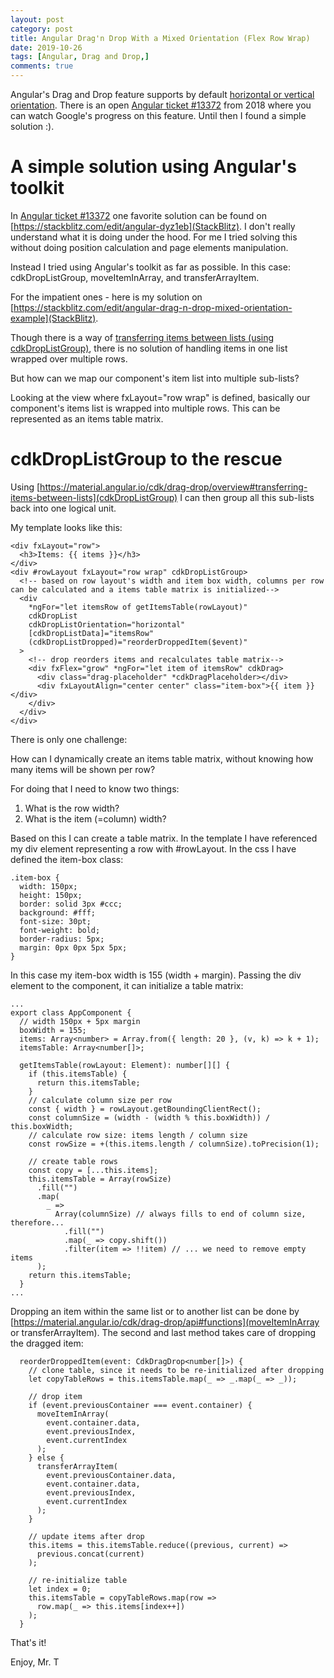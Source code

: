 ```yaml
---
layout: post
category: post
title: Angular Drag'n Drop With a Mixed Orientation (Flex Row Wrap)
date: 2019-10-26
tags: [Angular, Drag and Drop,]
comments: true
---
```


Angular's Drag and Drop feature supports by default [horizontal or vertical orientation](https://material.angular.io/cdk/drag-drop/overview#list-orientation). There is an open [Angular ticket #13372](https://github.com/angular/components/issues/13372) from 2018 where you can watch Google's progress on this feature. Until then I found a simple solution :).

# A simple solution using Angular's toolkit

In [Angular ticket #13372](https://github.com/angular/components/issues/13372) one favorite solution can be found on [https://stackblitz.com/edit/angular-dyz1eb](StackBlitz). I don't really understand what it is doing under the hood. For me I tried solving this without doing position calculation and page elements manipulation.

Instead I tried using Angular's toolkit as far as possible. In this case: cdkDropListGroup, moveItemInArray, and transferArrayItem.

For the impatient ones - here is my solution on [https://stackblitz.com/edit/angular-drag-n-drop-mixed-orientation-example](StackBlitz).

Though there is a way of [transferring items between lists (using cdkDropListGroup)](https://material.angular.io/cdk/drag-drop/overview#transferring-items-between-lists), there is no solution of handling items in one list wrapped over multiple rows. 

But how can we map our component's item list into multiple sub-lists?

Looking at the view where fxLayout="row wrap" is defined, basically our component's items list is wrapped into multiple rows. This can be represented as an items table matrix.

# cdkDropListGroup to the rescue

Using [https://material.angular.io/cdk/drag-drop/overview#transferring-items-between-lists](cdkDropListGroup) I can then group all this sub-lists back into one logical unit.

My template looks like this:
```
<div fxLayout="row">
  <h3>Items: {{ items }}</h3>
</div>
<div #rowLayout fxLayout="row wrap" cdkDropListGroup>
  <!-- based on row layout's width and item box width, columns per row can be calculated and a items table matrix is initialized-->
  <div
    *ngFor="let itemsRow of getItemsTable(rowLayout)"
    cdkDropList
    cdkDropListOrientation="horizontal"
    [cdkDropListData]="itemsRow"
    (cdkDropListDropped)="reorderDroppedItem($event)"
  >
    <!-- drop reorders items and recalculates table matrix-->
    <div fxFlex="grow" *ngFor="let item of itemsRow" cdkDrag>
      <div class="drag-placeholder" *cdkDragPlaceholder></div>
      <div fxLayoutAlign="center center" class="item-box">{{ item }}</div>
    </div>
  </div>
</div>
```

There is only one challenge:

How can I dynamically create an items table matrix, without knowing how many items will be shown per row?

For doing that I need to know two things:

1. What is the row width?
2. What is the item (=column) width?

Based on this I can create a table matrix. In the template I have referenced my div element representing a row with #rowLayout. In the css I have defined the item-box class:

```
.item-box {
  width: 150px;
  height: 150px;
  border: solid 3px #ccc;
  background: #fff;
  font-size: 30pt;
  font-weight: bold;
  border-radius: 5px;
  margin: 0px 0px 5px 5px;
}
```

In this case my item-box width is 155 (width + margin). Passing the div element to the component, it can initialize a table matrix:

```
...
export class AppComponent {
  // width 150px + 5px margin
  boxWidth = 155;
  items: Array<number> = Array.from({ length: 20 }, (v, k) => k + 1);
  itemsTable: Array<number[]>;

  getItemsTable(rowLayout: Element): number[][] {
    if (this.itemsTable) {
      return this.itemsTable;
    }
    // calculate column size per row
    const { width } = rowLayout.getBoundingClientRect();
    const columnSize = (width - (width % this.boxWidth)) / this.boxWidth;
    // calculate row size: items length / column size
    const rowSize = +(this.items.length / columnSize).toPrecision(1);

    // create table rows
    const copy = [...this.items];
    this.itemsTable = Array(rowSize)
      .fill("")
      .map(
        _ =>
          Array(columnSize) // always fills to end of column size, therefore...
            .fill("")
            .map(_ => copy.shift())
            .filter(item => !!item) // ... we need to remove empty items
      );
    return this.itemsTable;
  }
...
```

Dropping an item within the same list or to another list can be done by [https://material.angular.io/cdk/drag-drop/api#functions](moveItemInArray or transferArrayItem). The second and last method takes care of dropping the dragged item:

```
  reorderDroppedItem(event: CdkDragDrop<number[]>) {
    // clone table, since it needs to be re-initialized after dropping
    let copyTableRows = this.itemsTable.map(_ => _.map(_ => _));

    // drop item
    if (event.previousContainer === event.container) {
      moveItemInArray(
        event.container.data,
        event.previousIndex,
        event.currentIndex
      );
    } else {
      transferArrayItem(
        event.previousContainer.data,
        event.container.data,
        event.previousIndex,
        event.currentIndex
      );
    }

    // update items after drop
    this.items = this.itemsTable.reduce((previous, current) =>
      previous.concat(current)
    );

    // re-initialize table
    let index = 0;
    this.itemsTable = copyTableRows.map(row =>
      row.map(_ => this.items[index++])
    );
  }
```

That's it!

Enjoy, Mr. T
